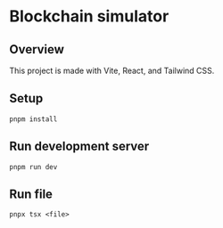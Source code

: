 # Blockchain simulator

## Overview

This project is made with Vite, React, and Tailwind CSS.

## Setup

```
pnpm install
```

## Run development server

```
pnpm run dev
```

## Run file

```
pnpx tsx <file>
```
